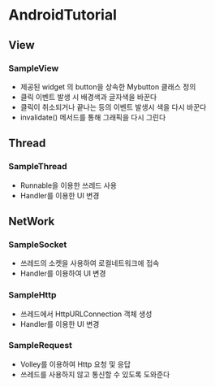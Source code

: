 # AndroidTutorial

## View
### SampleView
* 제공된 widget 의 button을 상속한 Mybutton 클래스 정의
* 클릭 이벤트 발생 시 배경색과 글자색을 바꾼다
* 클릭이 취소되거나 끝나는 등의 이벤트 발생시 색을 다시 바꾼다
* invalidate() 메서드를 통해 그래픽을 다시 그린다

## Thread
### SampleThread
* Runnable을 이용한 쓰레드 사용
* Handler를 이용한 UI 변경

## NetWork
### SampleSocket
* 쓰레드의 소켓을 사용하여 로컬네트워크에 접속
* Handler를 이용하여 UI 변경

### SampleHttp
* 쓰레드에서 HttpURLConnection 객체 생성
* Handler를 이용한 UI 변경


### SampleRequest
* Volley를 이용하여 Http 요청 및 응답
* 쓰레드를 사용하지 않고 통신할 수 있도록 도와준다
